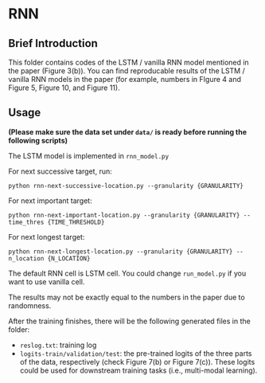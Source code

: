 # RNN 

## Brief Introduction

This folder contains codes of the LSTM / vanilla RNN model mentioned in the paper (Figure 3(b)). You can find reproducable results of the LSTM / vanilla RNN models in the paper (for example, numbers in FIgure 4 and Figure 5, Figure 10, and Figure 11).

## Usage

**(Please make sure the data set under `data/` is ready before running the following scripts)**

The LSTM model is implemented in `rnn_model.py`

For next successive target, run:

```shell
python rnn-next-successive-location.py --granularity {GRANULARITY}
```

For next important target:

```shell
python rnn-next-important-location.py --granularity {GRANULARITY} --time_thres {TIME_THRESHOLD}
```

For next longest target:

```shell
python rnn-next-longest-location.py --granularity {GRANULARITY} --n_location {N_LOCATION}
```

The default RNN cell is LSTM cell. You could change `run_model.py` if you want to use vanilla cell.

The results may not be exactly equal to the numbers in the paper due to randomness.



After the training finishes, there will be the following generated files in the folder:

- `reslog.txt`: training log
- `logits-train/validation/test`: the pre-trained logits of the three parts of the data, respectively (check Figure 7(b) or Figure 7(c)). These logits could be used for downstream training tasks (i.e., multi-modal learning).
